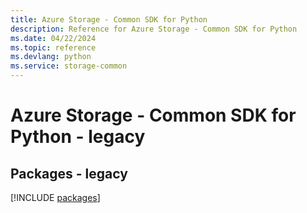 ```yaml
---
title: Azure Storage - Common SDK for Python
description: Reference for Azure Storage - Common SDK for Python
ms.date: 04/22/2024
ms.topic: reference
ms.devlang: python
ms.service: storage-common
---
```

# Azure Storage - Common SDK for Python - legacy
## Packages - legacy
[!INCLUDE [packages](storage---common-index.md)]